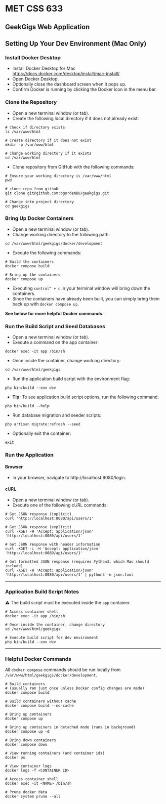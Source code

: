 MET CSS 633
===========

GeekGigs Web Application
------------------------

## Setting Up Your Dev Environment (Mac Only)

### Install Docker Desktop
- Install Docker Desktop for Mac https://docs.docker.com/desktop/install/mac-install/.
- Open Docker Desktop. 
- Optionally close the dashboard screen when it pops up.
- Confirm Docker is running by clicking the Docker icon in the menu bar.

### Clone the Repository
- Open a new terminal window (or tab).
- Create the following local directory if it does not already exist:

```
# Check if directory exists
ls /var/www/html

# Create directory if it does not exist
mkdir -p /var/www/html

# Change working directory if it exists
cd /var/www/html
```

- Clone repository from GitHub with the following commands:

```
# Ensure your working directory is /var/www/html
pwd

# clone repo from github
git clone git@github.com:bgordenBU/geekgigs.git

# Change into project directory
cd geekgigs
```

### Bring Up Docker Containers
- Open a new terminal window (or tab).
- Change working directory to the following path:

```
cd /var/www/html/geekgigs/docker/development
```

- Execute the following commands:

```
# Build the containers
docker compose build

# Bring up the containers
docker compose up
```

- Executing `control^ + c` in your terminal window will bring down the containers. 
- Since the containers have already been built, you can simply bring them back up with `docker compose up`.  

**See below for more helpful Docker commands.**

### Run the Build Script and Seed Databases
- Open a new terminal window (or tab).
- Execute a command on the app container:

```
docker exec -it app /bin/sh
```

- Once inside the container, change working directory:

```
cd /var/www/html/geekgigs
```

- Run the application build script with the environment flag:

```
php bin/build --env dev
```

- **Tip:** To see application build script options, run the following command:

```
php bin/build --help
```

- Run database migration and seeder scripts:

```
php artisan migrate:refresh --seed
```

- Optionally exit the container:

```
exit
```

### Run the Application

#### Browser
- In your browser, navigate to http://localhost:8080/login.

#### cURL
- Open a new terminal window (or tab).
- Execute one of the following cURL commands:

```
# Get JSON response (implicit)
curl 'http://localhost:8080/api/users/1'

# Get JSON response (explicit)
curl -XGET -H 'Accept: application/json' 'http://localhost:8080/api/users/1'

# Get JSON response with header information
curl -XGET -i -H 'Accept: application/json' 'http://localhost:8080/api/users/1'

# Get formatted JSON response (requires Python3, which Mac should include)
curl -XGET -H 'Accept: application/json' 'http://localhost:8080/api/users/1' | python3 -m json.tool
```
---

### Application Build Script Notes
:warning: The build script must be executed inside the `app` container.

```
# Access container shell
docker exec -it app /bin/sh

# Once inside the container, change directory
cd /var/www/html/geekgigs

# Execute build script for dev environment
php bin/build --env dev
```
---

### Helpful Docker Commands

All `docker compose` commands should be run locally from `/var/www/html/geekgigs/docker/development`.

```
# Build containers 
# (usually ran just once unless Docker config changes are made)
docker compose build

# Build containers without cache
docker compose build --no-cache

# Bring up containers
docker compose up

# Bring up containers in detached mode (runs in background)
docker compose up -d

# Bring down containers
docker compose down

# View running containers (and container ids)
docker ps

# View container logs
docker logs -f <CONTAINER ID>

# Access container shell
docker exec -it <NAME> /bin/sh

# Prune docker data
docker system prune --all
```
